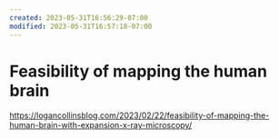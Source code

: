```yaml
---
created: 2023-05-31T16:56:29-07:00
modified: 2023-05-31T16:57:18-07:00
---
```


# Feasibility of mapping the human brain

https://logancollinsblog.com/2023/02/22/feasibility-of-mapping-the-human-brain-with-expansion-x-ray-microscopy/
